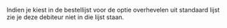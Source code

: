 Indien je kiest in de bestellijst voor de optie overhevelen uit standaard lijst zie je deze debiteur niet in die lijst staan. 